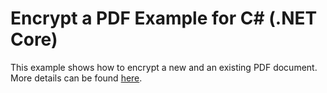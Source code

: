 ﻿# Encrypt a PDF Example for C# (.NET Core)

This example shows how to encrypt a new and an existing PDF document. More details can be found
[here](https://www.DynamicPDF.com/Examples/encrypt-pdf-.net-core).
